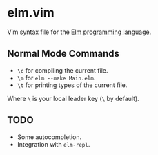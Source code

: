 # elm.vim

Vim syntax file for the [Elm programming language](http://elm-lang.org/).

## Normal Mode Commands

* `\c` for compiling the current file.
* `\m` for `elm --make Main.elm`.
* `\t` for printing types of the current file.

Where `\` is your local leader key (`\` by default).

## TODO

* Some autocompletion.
* Integration with `elm-repl`.
